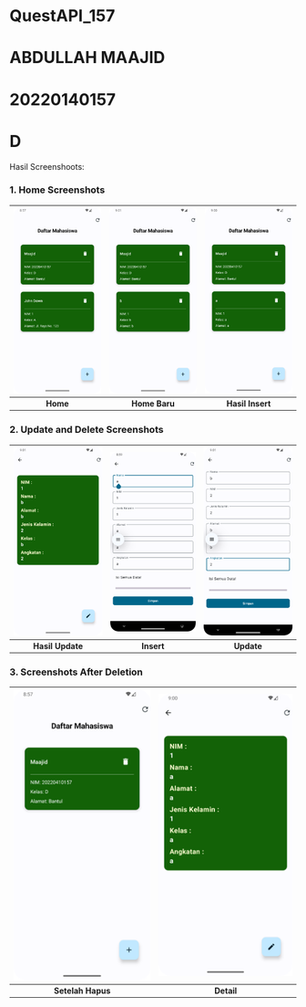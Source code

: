 # QuestAPI_157
# ABDULLAH MAAJID
# 20220140157
# D

Hasil Screenshoots:

### 1. Home Screenshots

| ![Home](home.png) | ![Home Baru](homebaru.png) | ![Hasil Insert](hasilinsert.png) |
|:-----------------:|:------------------------:|:-----------------------------:|
| **Home**          | **Home Baru**            | **Hasil Insert**              |

### 2. Update and Delete Screenshots

| ![Hasil Update](hasilupdate.png) | ![Insert](insert.png) | ![Update](update.png) |
|:----------------------------:|:----------------:|:-----------------:|
| **Hasil Update**             | **Insert**       | **Update**        |

### 3. Screenshots After Deletion

| ![Setelah Hapus](setelahhapus.png) | ![Detail](detail.png) |
|:----------------------------:|:-----------------:|
| **Setelah Hapus**            | **Detail**        |


